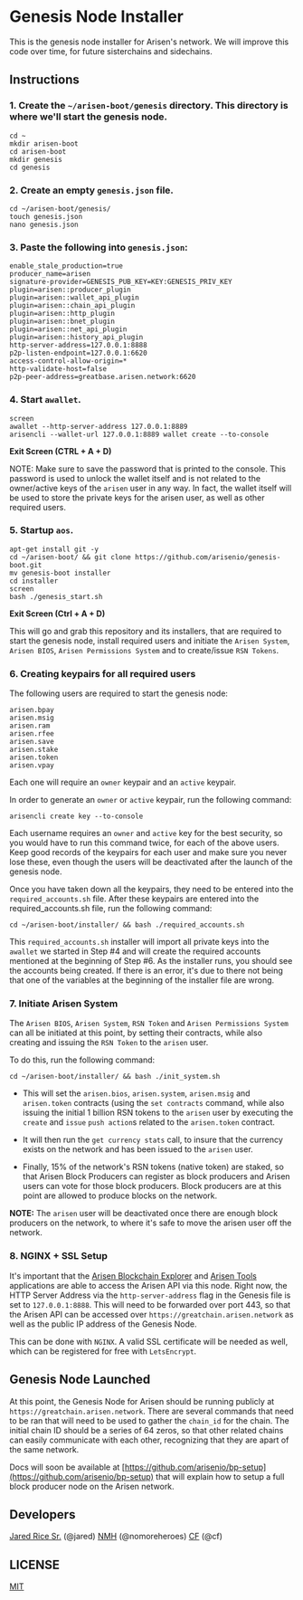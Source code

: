 # Genesis Node Installer
This is the genesis node installer for Arisen's network. We will improve this code over time, for future sisterchains and sidechains.

## Instructions
### 1. Create the ```~/arisen-boot/genesis``` directory. This directory is where we'll start the genesis node.
```
cd ~
mkdir arisen-boot
cd arisen-boot
mkdir genesis
cd genesis
``` 

### 2. Create an empty ```genesis.json``` file.
```
cd ~/arisen-boot/genesis/
touch genesis.json
nano genesis.json
```

### 3. Paste the following into ```genesis.json```:
```
enable_stale_production=true
producer_name=arisen
signature-provider=GENESIS_PUB_KEY=KEY:GENESIS_PRIV_KEY
plugin=arisen::producer_plugin
plugin=arisen::wallet_api_plugin
plugin=arisen::chain_api_plugin
plugin=arisen::http_plugin
plugin=arisen::bnet_plugin
plugin=arisen::net_api_plugin
plugin=arisen::history_api_plugin
http-server-address=127.0.0.1:8888
p2p-listen-endpoint=127.0.0.1:6620
access-control-allow-origin=*
http-validate-host=false
p2p-peer-address=greatbase.arisen.network:6620
```

### 4. Start ```awallet```.
```
screen
awallet --http-server-address 127.0.0.1:8889
arisencli --wallet-url 127.0.0.1:8889 wallet create --to-console
```

**Exit Screen (CTRL + A + D)**

NOTE: Make sure to save the password that is printed to the console. This password is used to unlock the wallet itself and is not related to the owner/active keys of the ```arisen``` user in any way. In fact, the wallet itself will be used to store the private keys for the arisen user, as well as other required users.

### 5. Startup ```aos```.
```
apt-get install git -y
cd ~/arisen-boot/ && git clone https://github.com/arisenio/genesis-boot.git
mv genesis-boot installer
cd installer
screen
bash ./genesis_start.sh
```

**Exit Screen (Ctrl + A + D)**

This will go and grab this repository and its installers, that are required to start the genesis node, install required users and initiate the ```Arisen System```, ```Arisen BIOS```, ```Arisen Permissions System``` and to create/issue ```RSN Tokens```. 

### 6. Creating keypairs for all required users
The following users are required to start the genesis node:
```
arisen.bpay
arisen.msig
arisen.ram
arisen.rfee
arisen.save
arisen.stake
arisen.token
arisen.vpay
```

Each one will require an ```owner``` keypair and an ```active``` keypair.

In order to generate an ```owner``` or ```active``` keypair, run the following command:

```
arisencli create key --to-console
```
Each username requires an ```owner``` and ```active``` key for the best security, so you would have to run this command twice, for each of the above users. Keep good records of the keypairs for each user and make sure you never lose these, even though the users will be deactivated after the launch of the genesis node.

Once you have taken down all the keypairs, they need to be entered into the ```required_accounts.sh``` file. After these keypairs are entered into the required_accounts.sh file, run the following command:

```
cd ~/arisen-boot/installer/ && bash ./required_accounts.sh
```

This ```required_accounts.sh``` installer will import all private keys into the ```awallet``` we started in Step #4 and will create the required accounts mentioned at the beginning of Step #6. As the installer runs, you should see the accounts being created. If there is an error, it's due to there not being that one of the variables at the beginning of the installer file are wrong.  

### 7. Initiate Arisen System
The ```Arisen BIOS```, ```Arisen System```, ```RSN Token``` and ```Arisen Permissions System``` can all be initiated at this point, by setting their contracts, while also creating and issuing the ```RSN Token``` to the ```arisen``` user. 

To do this, run the following command:
```
cd ~/arisen-boot/installer/ && bash ./init_system.sh
```

- This will set the ```arisen.bios```, ```arisen.system```, ```arisen.msig``` and ```arisen.token``` contracts (using the ```set contracts``` command, while also issuing the initial 1 billion RSN tokens to the ```arisen``` user by executing the ```create``` and ```issue``` ```push action```s related to the ```arisen.token``` contract. 

- It will then run the ```get currency stats``` call, to insure that the currency exists on the network and has been issued to the ```arisen``` user.

- Finally, 15% of the network's RSN tokens (native token) are staked, so that Arisen Block Producers can register as block producers and Arisen users can vote for those block producers. Block producers are at this point are allowed to produce blocks on the network. 

**NOTE:** The ```arisen``` user will be deactivated once there are enough block producers on the network, to where it's safe to move the arisen user off the network. 


### 8. NGINX + SSL Setup
It's important that the [Arisen Blockchain Explorer](https://arisenexplorer.com) and [Arisen Tools](https://arisen.tools) applications are able to access the Arisen API via this node. Right now, the HTTP Server Address via the ```http-server-address``` flag in the Genesis file is set to ```127.0.0.1:8888```. This will need to be forwarded over port 443, so that the Arisen API can be accessed over ```https://greatchain.arisen.network``` as well as the public IP address of the Genesis Node.

This can be done with ```NGINX```. A valid SSL certificate will be needed as well, which can be registered for free with ```LetsEncrypt```.

## Genesis Node Launched
At this point, the Genesis Node for Arisen should be running publicly at ```https://greatchain.arisen.network```. There are several commands that need to be ran that will need to be used to gather the ```chain_id``` for the chain. The initial chain ID should be a series of 64 zeros, so that other related chains can easily communicate with each other, recognizing that they are apart of the same network.



Docs will soon be available at [https://github.com/arisenio/bp-setup](https://github.com/arisenio/bp-setup) that will explain how to setup a full block producer node on the Arisen network.


## Developers
[Jared Rice Sr.](jared@dpeeps.com) (@jared)
[NMH](nmh@dpeeps.com) (@nomoreheroes)
[CF](cfernandez@protonmail.com) (@cf)

## LICENSE
[MIT](LICENSE.md)
